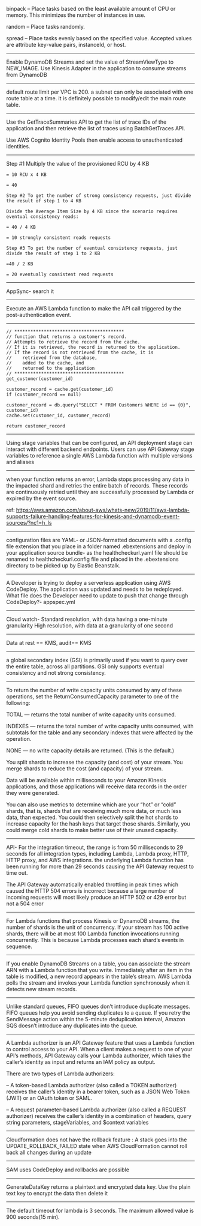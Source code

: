 binpack – Place tasks based on the least available amount of CPU or memory. This minimizes the number of instances in use.

random – Place tasks randomly.

spread – Place tasks evenly based on the specified value. Accepted values are attribute key-value pairs, instanceId, or host.

---

Enable DynamoDB Streams and set the value of StreamViewType to NEW_IMAGE. Use Kinesis Adapter in the application to consume streams from DynamoDB

---

default route limit per VPC is 200.
a subnet can only be associated with one route table at a time.
it is definitely possible to modify/edit the main route table.

---

Use the GetTraceSummaries API to get the list of trace IDs of the application and then retrieve the list of traces using BatchGetTraces API.

Use AWS Cognito Identity Pools then enable access to unauthenticated identities.

---

Step #1 Multiply the value of the provisioned RCU by 4 KB

```code
= 10 RCU x 4 KB

= 40

Step #2 To get the number of strong consistency requests, just divide the result of step 1 to 4 KB

Divide the Average Item Size by 4 KB since the scenario requires eventual consistency reads:

= 40 / 4 KB

= 10 strongly consistent reads requests

Step #3 To get the number of eventual consistency requests, just divide the result of step 1 to 2 KB

=40 / 2 KB

= 20 eventually consistent read requests
```

---

AppSync- search it

---

Execute an AWS Lambda function to make the API call triggered by the post-authentication event.

---

```code
// *****************************************
// function that returns a customer's record.
// Attempts to retrieve the record from the cache.
// If it is retrieved, the record is returned to the application.
// If the record is not retrieved from the cache, it is
//    retrieved from the database,
//    added to the cache, and
//    returned to the application
// *****************************************
get_customer(customer_id)

customer_record = cache.get(customer_id)
if (customer_record == null)

customer_record = db.query("SELECT * FROM Customers WHERE id == {0}", customer_id)
cache.set(customer_id, customer_record)

return customer_record
```

---

Using stage variables that can be configured, an API deployment stage
can interact with different backend endpoints. Users can use API Gateway stage variables to reference a single
AWS Lambda function with multiple versions and aliases

---

when your function returns an error, Lambda stops processing any data in the impacted shard and retries the entire batch of records. These records are continuously retried until they are successfully processed by Lambda or expired by the event source.

ref: https://aws.amazon.com/about-aws/whats-new/2019/11/aws-lambda-supports-failure-handling-features-for-kinesis-and-dynamodb-event-sources/?nc1=h_ls

---

configuration files are YAML- or JSON-formatted documents with a .config file extension that you place in a folder named .ebextensions and deploy in your application source bundle-
as the healthcheckurl.yaml file should be renamed to healthcheckurl.config file and placed in the .ebextensions directory to be picked up by Elastic Beanstalk.

---

A Developer is trying to deploy a serverless application using AWS CodeDeploy. The application was updated and needs to be redeployed.
What file does the Developer need to update to push that change through CodeDeploy?- appspec.yml

---

Cloud watch-
Standard resolution, with data having a one-minute granularity
High resolution, with data at a granularity of one second

---

Data at rest == KMS, audit== KMS

---

a global secondary index (GSI) is primarily used if you want to query over the entire table, across all partitions. GSI only supports eventual consistency and not strong consistency.

---

To return the number of write capacity units consumed by any of these operations, set the ReturnConsumedCapacity parameter to one of the following:

TOTAL — returns the total number of write capacity units consumed.

INDEXES — returns the total number of write capacity units consumed, with subtotals for the table and any secondary indexes that were affected by the operation.

NONE — no write capacity details are returned. (This is the default.)

You split shards to increase the capacity (and cost) of your stream. You merge shards to reduce the cost (and capacity) of your stream.

Data will be available within milliseconds to your Amazon Kinesis applications, and those applications will receive data records in the order they were generated.

You can also use metrics to determine which are your “hot” or “cold” shards, that is, shards that are receiving much more data, or much less data, than expected. You could then selectively split the hot shards to increase capacity for the hash keys that target those shards. Similarly, you could merge cold shards to make better use of their unused capacity.

---

API-
For the integration timeout, the range is from 50 milliseconds to 29 seconds for all integration types, including Lambda, Lambda proxy, HTTP, HTTP proxy, and AWS integrations.
the underlying Lambda function has been running for more than 29 seconds causing the API Gateway request to time out.

The API Gateway automatically enabled throttling in peak times which caused the HTTP 504 errors is incorrect because a large number of incoming requests will most likely produce an HTTP 502 or 429 error but not a 504 error

---

For Lambda functions that process Kinesis or DynamoDB streams, the number of shards is the unit of concurrency. If your stream has 100 active shards, there will be at most 100 Lambda function invocations running concurrently. This is because Lambda processes each shard’s events in sequence.

---

If you enable DynamoDB Streams on a table, you can associate the stream ARN with a Lambda function that you write. Immediately after an item in the table is modified, a new record appears in the table’s stream. AWS Lambda polls the stream and invokes your Lambda function synchronously when it detects new stream records.

---

Unlike standard queues, FIFO queues don’t introduce duplicate messages. FIFO queues help you avoid sending duplicates to a queue. If you retry the SendMessage action within the 5-minute deduplication interval, Amazon SQS doesn’t introduce any duplicates into the queue.

---

A Lambda authorizer is an API Gateway feature that uses a Lambda function to control access to your API. When a client makes a request to one of your API’s methods, API Gateway calls your Lambda authorizer, which takes the caller’s identity as input and returns an IAM policy as output.

There are two types of Lambda authorizers:

– A token-based Lambda authorizer (also called a TOKEN authorizer) receives the caller’s identity in a bearer token, such as a JSON Web Token (JWT) or an OAuth token or SAML.

– A request parameter-based Lambda authorizer (also called a REQUEST authorizer) receives the caller’s identity in a combination of headers, query string parameters, stageVariables, and $context variables

---

Cloudformation does not have the rollback feature :
A stack goes into the UPDATE_ROLLBACK_FAILED state when AWS CloudFormation cannot roll back all changes during an update

---

SAM uses CodeDeploy and rollbacks are possible

---

GenerateDataKey returns a plaintext and encrypted data key. Use the plain text key to encrypt the data then delete it

---
The default timeout for lambda is 3 seconds. The maximum allowed value is 900 seconds(15 min).